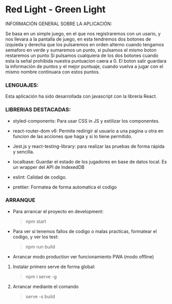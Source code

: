 # Red Light - Green Light

INFORMACIÓN GENERAL SOBRE LA APLICACIÓN:

Se basa en un simple juego, en el que nos registraremos con un usario, y nos llevara a la pantalla de juego, en esta tendremos dos botones de izquieda y derecha que los pulsaremos en orden alterno cuando tengamos semaforo en verde y sumaremos un punto, si pulsamos el mismo boton restaremos un punto
Si pulsamos cualquiera de los dos botones cuando esta la señal prohibida nuestra puntuacion caera a 0.
El boton salir guardara la información de puntos y el mejor puntuaje, cuando vuelva a jugar con el mismo nombre continuara con estos puntos.

### LENGUAJES:

Esta aplicación ha sido desarrollada con javascript con la librería React.

### LIBRERIAS DESTACADAS:

- styled-components: Para usar CSS in JS y estilizar los componentes.
- react-router-dom v6: Permite redirigir al usuario a una pagina u otra en funcion de las acciones que haga y si lo tiene permitido.

- Jest.js y react-testing-library: para realizar las pruebas de forma rápida y sencilla.

- localbase: Guardar el estado de los jugadores en base de datos local. Es un wrapper del API de IndexedDB
- eslint: Calidad de codigo.
- prettier: Formatea de forma automatica el codigo

### ARRANQUE

- Para arrancar el proyecto en development:

  > npm start

- Para ver si tenemos fallos de codigo o malas practicas, formatear el codigo, y ver los test:

  > npm run build

- Arrancar modo production ver funcionamiento PWA (modo offline)

1. Instalar primero serve de forma global:

   > npm i serve -g

2. Arrancar mediante el comando

   > serve -s build
